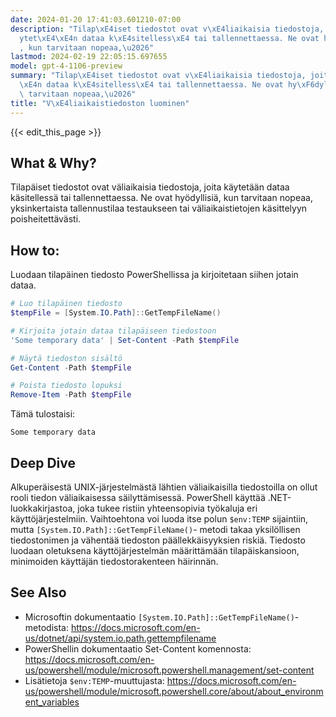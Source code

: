 ```yaml
---
date: 2024-01-20 17:41:03.601210-07:00
description: "Tilap\xE4iset tiedostot ovat v\xE4liaikaisia tiedostoja, joita k\xE4\
  ytet\xE4\xE4n dataa k\xE4sitelless\xE4 tai tallennettaessa. Ne ovat hy\xF6dyllisi\xE4\
  , kun tarvitaan nopeaa,\u2026"
lastmod: 2024-02-19 22:05:15.697655
model: gpt-4-1106-preview
summary: "Tilap\xE4iset tiedostot ovat v\xE4liaikaisia tiedostoja, joita k\xE4ytet\xE4\
  \xE4n dataa k\xE4sitelless\xE4 tai tallennettaessa. Ne ovat hy\xF6dyllisi\xE4, kun\
  \ tarvitaan nopeaa,\u2026"
title: "V\xE4liaikaistiedoston luominen"
---
```


{{< edit_this_page >}}

## What & Why?
Tilapäiset tiedostot ovat väliaikaisia tiedostoja, joita käytetään dataa käsitellessä tai tallennettaessa. Ne ovat hyödyllisiä, kun tarvitaan nopeaa, yksinkertaista tallennustilaa testaukseen tai väliaikaistietojen käsittelyyn poisheitettävästi.

## How to:
Luodaan tilapäinen tiedosto PowerShellissa ja kirjoitetaan siihen jotain dataa.

```PowerShell
# Luo tilapäinen tiedosto
$tempFile = [System.IO.Path]::GetTempFileName()

# Kirjoita jotain dataa tilapäiseen tiedostoon
'Some temporary data' | Set-Content -Path $tempFile

# Näytä tiedoston sisältö
Get-Content -Path $tempFile

# Poista tiedosto lopuksi
Remove-Item -Path $tempFile
```
Tämä tulostaisi:
```
Some temporary data
```

## Deep Dive
Alkuperäisestä UNIX-järjestelmästä lähtien väliaikaisilla tiedostoilla on ollut rooli tiedon väliaikaisessa säilyttämisessä. PowerShell käyttää .NET-luokkakirjastoa, joka tukee ristiin yhteensopivia työkaluja eri käyttöjärjestelmiin. Vaihtoehtona voi luoda itse polun `$env:TEMP` sijaintiin, mutta `[System.IO.Path]::GetTempFileName()`- metodi takaa yksilöllisen tiedostonimen ja vähentää tiedoston päällekkäisyyksien riskiä. Tiedosto luodaan oletuksena käyttöjärjestelmän määrittämään tilapäiskansioon, minimoiden käyttäjän tiedostorakenteen häirinnän.

## See Also
- Microsoftin dokumentaatio `[System.IO.Path]::GetTempFileName()`-metodista: https://docs.microsoft.com/en-us/dotnet/api/system.io.path.gettempfilename
- PowerShellin dokumentaatio Set-Content komennosta: https://docs.microsoft.com/en-us/powershell/module/microsoft.powershell.management/set-content
- Lisätietoja `$env:TEMP`-muuttujasta: https://docs.microsoft.com/en-us/powershell/module/microsoft.powershell.core/about/about_environment_variables
